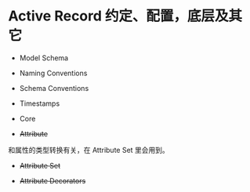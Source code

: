 # Active Record 约定、配置，底层及其它

- Model Schema

- Naming Conventions

- Schema Conventions

- Timestamps

- Core

- ~~Attribute~~

和属性的类型转换有关，在 Attribute Set 里会用到。

- ~~Attribute Set~~

- ~~Attribute Decorators~~
